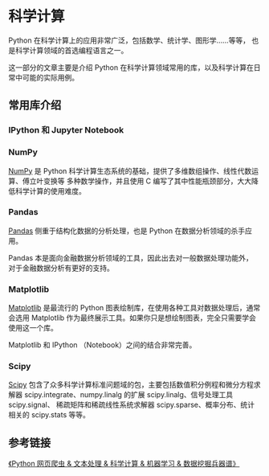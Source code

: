 # 科学计算

Python 在科学计算上的应用非常广泛，包括数学、统计学、图形学……等等，
也是科学计算领域的首选编程语言之一。

这一部分的文章主要是介绍 Python 在科学计算领域常用的库，以及科学计算在日常中可能的实际用例。


## 常用库介绍

### IPython 和 Jupyter Notebook

### NumPy

[NumPy] 是 Python 科学计算生态系统的基础，提供了多维数组操作、线性代数运算、傅立叶变换等
多种数学操作，并且使用 C 编写了其中性能瓶颈部分，大大降低科学计算的使用难度。

### Pandas

[Pandas] 侧重于结构化数据的分析处理，也是 Python 在数据分析领域的杀手应用。

Pandas 本是面向金融数据分析领域的工具，因此出去对一般数据处理功能外，
对于金融数据分析有更好的支持。

### Matplotlib

[Matplotlib] 是最流行的 Python 图表绘制库，在使用各种工具对数据处理后，通常会选用 Matplotlib
作为最终展示工具。如果你只是想绘制图表，完全只需要学会使用这一个库。

Matplotlib 和 IPython （Notebook）之间的结合非常完善。

### Scipy

[Scipy] 包含了众多科学计算标准问题域的包，主要包括数值积分例程和微分方程求解器
scipy.integrate、numpy.linalg 的扩展 scipy.linalg、信号处理工具 scipy.signal、
稀疏矩阵和稀疏线性系统求解器 scipy.sparse、概率分布、统计相关的 scipy.stats 等等。


## 参考链接

[《Python 网页爬虫 & 文本处理 & 科学计算 & 机器学习 & 数据挖掘兵器谱》](http://www.52nlp.cn/python-网页爬虫-文本处理-科学计算-机器学习-数据挖掘)

[NumPy]: http://www.numpy.org/
[SciPy]: http://www.scipy.org/
[Matplotlib]: http://matplotlib.org/
[scikit-learn]: http://scikit-learn.org/
[Pandas]: http://pandas.pydata.org/
[MDP]: http://mdp-toolkit.sourceforge.net/
[PyBrain]: http://www.pybrain.org/
[PyML]: http://pyml.sourceforge.net/
[mlpy]: http://mlpy.sourceforge.net/


